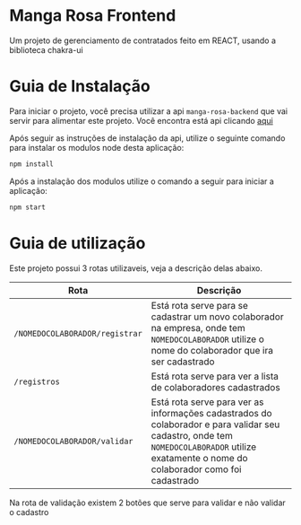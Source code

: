 # Manga Rosa Frontend

Um projeto de gerenciamento de contratados feito em REACT, usando a biblioteca chakra-ui

# Guia de Instalação

Para iniciar o projeto, você precisa utilizar a api `manga-rosa-backend` que vai servir para alimentar este projeto. Você encontra está api clicando [aqui](https://github.com/KaduGhost/manga-rosa-backend)

Após seguir as instruções de instalação da api, utilize o seguinte comando para instalar os modulos node desta aplicação:

```sh
npm install
```
Após a instalação dos modulos utilize o comando a seguir para iniciar a aplicação:

```sh
npm start
```

# Guia de utilização

Este projeto possui 3 rotas utilizaveis, veja a descrição delas abaixo.

| Rota                             | Descrição                                    |
| -------------------------------- | -------------------------------------------- |
| `/NOMEDOCOLABORADOR/registrar`   | Está rota serve para se cadastrar um novo colaborador na empresa, onde tem `NOMEDOCOLABORADOR` utilize o nome do colaborador que ira ser cadastrado |
| `/registros`                     | Está rota serve para ver a lista de colaboradores cadastrados                                                                                       |
| `/NOMEDOCOLABORADOR/validar  `   | Está rota serve para ver as informações cadastrados do colaborador e para validar seu cadastro, onde tem `NOMEDOCOLABORADOR` utilize exatamente o nome do colaborador como foi cadastrado |

Na rota de validação existem 2 botões que serve para validar e não validar o cadastro